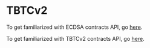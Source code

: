# TBTCv2

To get familiarized with ECDSA contracts API, go [here](ecdsa-api/generated-docs/index.md).

To get familiarized with TBTCv2 contracts API, go [here](tbtc-v2-api/generated-docs/index.md).

